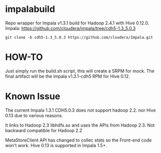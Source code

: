 impalabuild
==
Repo wrapper for Impala v1.3.1 build for Hadoop 2.4.1 with Hive 0.12.0.
Impala: https://github.com/cloudera/impala/tree/cdh5-1.3_5.0.3

```
git clone -b cdh5-1.3_5.0.3 https://github.com/cloudera/Impala.git
```

HOW-TO
==
Just simply run the build.sh script, this will create a SRPM for mock.
The final artifact will be the impala v1.3.1-cdh5 RPM for Hive 0.12.

Known Issue
==
The current Impala 1.3.1 CDH5.0.3 does not support hadoop 2.2. nor Hive 0.13 due to various reasons.

It links to Hadoop 2.3 libhdfs.so and uses the APIs from Hadoop 2.3. Not backward compatible for Hadoop 2.2

MetaStoreClient API has changed to collec stats so the Front-end code won't work.
Hive 0.13 is supported in Impala 1.5+.

